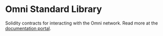 # Omni Standard Library

Solidity contracts for interacting with the Omni network. Read more at the [documentation portal](https://docs.omni.network).
